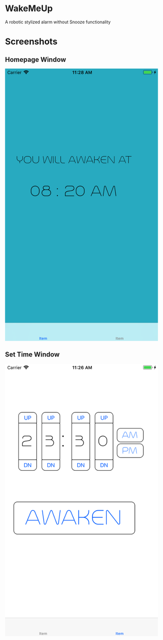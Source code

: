 # WakeMeUp
A robotic stylized alarm without Snooze functionality

# Screenshots

## Homepage Window
![Homepage Window](https://github.com/richard-chiang/WakeMeUp/blob/master/Wake%20Me%20Up/ScreenShots/homepage.png)

## Set Time Window
![Set Time Window](https://github.com/richard-chiang/WakeMeUp/blob/master/Wake%20Me%20Up/ScreenShots/setter-page.png)
